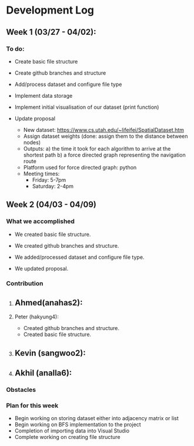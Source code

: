 # Development Log

## Week 1 (03/27 - 04/02):
### To do:
- Create basic file structure

- Create github branches and structure

- Add/process dataset and configure file type

- Implement data storage
- Implement initial visualisation of our dataset (print function)

- Update proposal
    - New dataset: https://www.cs.utah.edu/~lifeifei/SpatialDataset.htm
    - Assign dataset weights (done: assign them to the distance between nodes)
    - Outputs: 
        a) the time it took for each algorithm to arrive at the shortest path
        b) a force directed graph representing the navigation route
    - Platform used for force directed graph: python
    - Meeting times:
      - Friday:   5-7pm
      - Saturday: 2-4pm

## Week 2 (04/03 - 04/09)
### What we accomplished

- We created basic file structure.

- We created github branches and structure.

- We added/processed dataset and configure file type.

- We updated proposal.

### Contribution

1. Ahmed(anahas2):
    -

2. Peter (hakyung4): 
    - Created github branches and structure.
    - Created basic file structure.

3. Kevin (sangwoo2):
    - 

4. Akhil (analla6):
    -

### Obstacles


### Plan for this week
- Begin working on storing dataset either into adjacency matrix or list
- Begin working on BFS implementation to the project
- Completion of importing data into Visual Studio 
- Complete working on creating file structure
